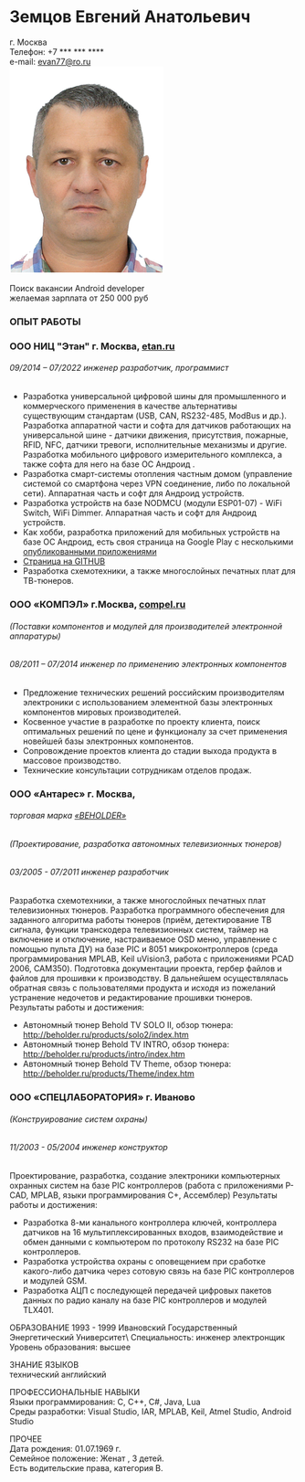 # Земцов Евгений Анатольевич
 г. Москва\
 Телефон: +7 *** *** **** \
 e-mail: <evan77@ro.ru>  
 ![фото](images/foto_res.png)
 
 
 
Поиск  вакансии Android developer\
желаемая зарплата от   250 000 руб

### ОПЫТ РАБОТЫ 
### ООО НИЦ "Этан"  г. Москва,  [etan.ru](https://etan.ru)
 
###### 09/2014 –  07/2022 	инженер разработчик, программист

*	Разработка универсальной цифровой шины для промышленного и коммерческого применения в качестве альтернативы существующим стандартам (USB, CAN, RS232-485, ModBus и др.). 
Разработка аппаратной части и софта для датчиков работающих на универсальной шине - датчики движения, присутствия, пожарные, RFID, NFC, датчики тревоги, исполнительные механизмы и другие. 
Разработка  мобильного цифрового измерительного комплекса, а также софта  для него на базе ОС Андроид .
*	Разработка смарт-системы отопления частным домом (управление системой со смартфона через VPN соединение, либо по локальной сети). Аппаратная часть и софт для Андроид устройств.
* 	Разработка устройств на базе NODMCU (модули ESP01-07) - WiFi Switch, WiFi Dimmer. Аппаратная часть и софт для  Андроид устройств.
*	Как хобби, разработка приложений для мобильных устройств на базе ОС Андроид, есть своя страница на Google Play с несколькими [опубликованными приложениями](https://play.google.com/store/apps/developer?id=Appstudio_EZ)
*	[Страница на GITHUB](https://github.com/ezmtsv)
*	Разработка схемотехники, а также многослойных печатных плат для ТВ-тюнеров.

### ООО «КОМПЭЛ» г.Москва,  [compel.ru](https://www.compel.ru)
###### (Поставки компонентов и модулей для производителей электронной аппаратуры)

###### 08/2011 – 07/2014			инженер по применению электронных компонентов

*	 Предложение технических решений российским производителям электроники с использованием элементной базы электронных компонентов  мировых производителей.
*	Косвенное участие в разработке по проекту клиента, поиск оптимальных решений по цене и функционалу за счет применения новейшей базы электронных компонентов.
*	Сопровождение проектов клиента до стадии выхода продукта в массовое производство.
*	Технические консультации сотрудникам отделов продаж. 


### ООО «Антарес»  г. Москва, 
###### торговая  марка  [«BEHOLDER»](http://beholder.ru)

###### (Проектирование, разработка автономных телевизионных   тюнеров)   
###### 03/2005 - 07/2011       инженер разработчик

 Разработка схемотехники, а также многослойных печатных плат телевизионных тюнеров. Разработка программного обеспечения для  заданного алгоритма работы тюнеров (приём, детектирование ТВ сигнала, функции транскодера телевизионных систем, таймер на включение и отключение, настраиваемое OSD меню, управление с помощью пульта ДУ) на базе PIC и 8051 микроконтроллеров (среда программирования MPLAB, Keil uVision3, работа с приложениями PCAD 2006, CAM350). Подготовка документации проекта, гербер файлов и файлов для прошивки к производству. В дальнейшем осуществлялась обратная связь с пользователями продукта и исходя из пожеланий устранение недочетов и редактирование прошивки тюнеров.
Результаты работы и достижения: 
*	Автономный тюнер Behold TV SOLO II, обзор тюнера:  
http://beholder.ru/products/solo2/index.htm
*	Автономный тюнер Behold TV INTRO, обзор тюнера:  
http://beholder.ru/products/intro/index.htm
*	Автономный тюнер Behold TV Theme, обзор тюнера:
http://beholder.ru/products/Theme/index.htm
	

### ООО «СПЕЦЛАБОРАТОРИЯ»  г. Иваново
###### (Конструирование систем охраны) 
###### 11/2003 - 05/2004                 инженер конструктор 

Проектирование, разработка, создание электроники компьютерных охранных систем на базе PIC контроллеров (работа с приложениями P-CAD, MPLAB, языки программирования С+, Ассемблер) 
Результаты работы и достижения: 
*	Разработка 8-ми канального контроллера ключей, контроллера датчиков на 16 мультиплексированных входов, взаимодействие и обмен данными с компьютером по протоколу RS232 на базе PIC контроллеров. 
*   Разработка устройства охраны с оповещением при сработке какого-либо датчика через сотовую связь на базе PIC контроллеров и модулей GSM. 
*   Разработка АЦП с последующей передачей цифровых пакетов данных по радио каналу на базе PIC контроллеров и модулей TLX401.

ОБРАЗОВАНИЕ 1993 - 1999 Ивановский Государственный Энергетический Университет\ 
Специальность: инженер электронщик\
Уровень образования: высшее   

ЗНАНИЕ ЯЗЫКОВ\
технический английский  

ПРОФЕССИОНАЛЬНЫЕ НАВЫКИ\
  Языки программирования: С, С++, С#, Java, Lua\
  Среды разработки: Visual Studio, IAR, MPLAB,  Keil, Atmel Studio, Android Studio   
  

  ПРОЧЕЕ\
  Дата рождения: 01.07.1969 г.\
  Семейное положение: Женат , 3 детей.\
  Есть водительские права, категория B.
